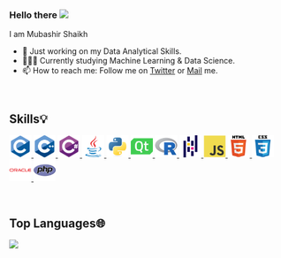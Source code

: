 ### Hello there <img src="https://raw.githubusercontent.com/MartinHeinz/MartinHeinz/master/wave.gif" width="25px">
 
 I am Mubashir Shaikh

- 🔧 Just working on my Data Analytical Skills.
- 🧑🏻‍💻 Currently studying Machine Learning & Data Science.
- 📫 How to reach me: Follow me on [Twitter](https://x.com/skmubashirrr)
 or [Mail](mailto:mubashirshaikh1666@gmail.com) me.
<br>
<h2>Skills💡</h2>
<div>
  <p align="left">
    <a href="https://www.cprogramming.com/" target="_blank" rel="noreferrer">
      <img src="https://raw.githubusercontent.com/devicons/devicon/master/icons/c/c-original.svg" alt="c" width="40" height="40"/>
    </a>
    <a href="https://www.w3schools.com/cpp/" target="_blank" rel="noreferrer">
      <img src="https://raw.githubusercontent.com/devicons/devicon/master/icons/cplusplus/cplusplus-original.svg" alt="cplusplus" width="40" height="40"/>
    </a>
    <a href="https://docs.microsoft.com/en-us/dotnet/csharp/" target="_blank" rel="noreferrer">
      <img src="https://raw.githubusercontent.com/devicons/devicon/master/icons/csharp/csharp-original.svg" alt="csharp" width="40" height="40"/>
    </a>
    <a href="https://www.java.com" target="_blank" rel="noreferrer">
      <img src="https://raw.githubusercontent.com/devicons/devicon/master/icons/java/java-original.svg" alt="java" width="40" height="40"/>
    </a>
    <a href="https://www.python.org" target="_blank" rel="noreferrer">
      <img src="https://raw.githubusercontent.com/devicons/devicon/master/icons/python/python-original.svg" alt="python" width="40" height="40"/>
    </a>
    <a href="https://www.qt.io/" target="_blank" rel="noreferrer">
      <img src="https://raw.githubusercontent.com/devicons/devicon/master/icons/qt/qt-original.svg" alt="qt" width="40" height="40"/>
    </a>
    <a href="https://www.r-project.org/" target="_blank" rel="noreferrer">
      <img src="https://raw.githubusercontent.com/devicons/devicon/master/icons/r/r-original.svg" alt="r" width="40" height="40"/>
    </a>
    <a href="https://pandas.pydata.org/" target="_blank" rel="noreferrer">
      <img src="https://raw.githubusercontent.com/devicons/devicon/master/icons/pandas/pandas-original.svg" alt="pandas" width="40" height="40"/>
    </a>
    <a href="https://developer.mozilla.org/en-US/docs/Web/JavaScript" target="_blank" rel="noreferrer">
      <img src="https://raw.githubusercontent.com/devicons/devicon/master/icons/javascript/javascript-original.svg" alt="javascript" width="40" height="40"/>
    </a>
    <a href="https://www.w3.org/html/" target="_blank" rel="noreferrer">
      <img src="https://raw.githubusercontent.com/devicons/devicon/master/icons/html5/html5-original-wordmark.svg" alt="html5" width="40" height="40"/>
    </a>
    <a href="https://www.w3schools.com/css/" target="_blank" rel="noreferrer">
      <img src="https://raw.githubusercontent.com/devicons/devicon/master/icons/css3/css3-original-wordmark.svg" alt="css3" width="40" height="40"/>
    </a>
    <a href="https://www.oracle.com/" target="_blank" rel="noreferrer">
      <img src="https://raw.githubusercontent.com/devicons/devicon/master/icons/oracle/oracle-original.svg" alt="oracle" width="40" height="40"/>
    </a>
     <a href="https://www.php.net" target="_blank" rel="noreferrer">
      <img src="https://raw.githubusercontent.com/devicons/devicon/master/icons/php/php-original.svg" alt="php" width="40" height="40"/>
    </a>
  </p>
</div>
    

<br>


<!---<h2> Stats📊 </h2>
<img src="https://github-readme-stats.vercel.app/api?username=Mubashirr101&&show_icons=true&title_color=ffffff&icon_color=bb2acf&text_color=daf7dc&bg_color=160a33">--->
<h2> Top Languages🌐 </h2>
<img src="https://github-readme-stats.vercel.app/api/top-langs/?username=Mubashirr101&layout=compact&bg_color=160a33&text_color=ffffff&title_color=ffffff">
